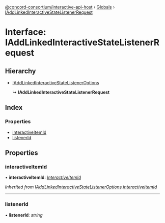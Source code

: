 [@concord-consortium/interactive-api-host](../README.md) › [Globals](../globals.md) › [IAddLinkedInteractiveStateListenerRequest](iaddlinkedinteractivestatelistenerrequest.md)

# Interface: IAddLinkedInteractiveStateListenerRequest

## Hierarchy

* [IAddLinkedInteractiveStateListenerOptions](iaddlinkedinteractivestatelisteneroptions.md)

  ↳ **IAddLinkedInteractiveStateListenerRequest**

## Index

### Properties

* [interactiveItemId](iaddlinkedinteractivestatelistenerrequest.md#interactiveitemid)
* [listenerId](iaddlinkedinteractivestatelistenerrequest.md#listenerid)

## Properties

###  interactiveItemId

• **interactiveItemId**: *[InteractiveItemId](../globals.md#interactiveitemid)*

*Inherited from [IAddLinkedInteractiveStateListenerOptions](iaddlinkedinteractivestatelisteneroptions.md).[interactiveItemId](iaddlinkedinteractivestatelisteneroptions.md#interactiveitemid)*

___

###  listenerId

• **listenerId**: *string*
